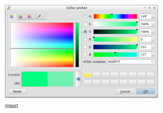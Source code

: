<img src="../images/QgsColorDialogV2-standalone.png" alt="">

[import](../gui/qgis-sample-QgsColorDialogV2.py)
